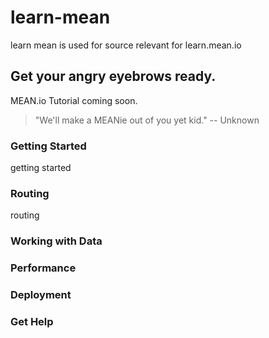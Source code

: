 learn-mean
==========

learn mean is used for source relevant for learn.mean.io

## Get your angry eyebrows ready.
MEAN.io Tutorial coming soon.

> "We'll make a MEANie out of you yet kid." -- Unknown

### Getting Started
getting started

### Routing
routing

### Working with Data

### Performance

### Deployment

### Get Help
